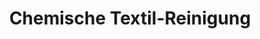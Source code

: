 ---
title: "Chemische Textil-Reinigung"
url: /markdorf/chemische-textil-reinigung/
shop: Wäscherei
---